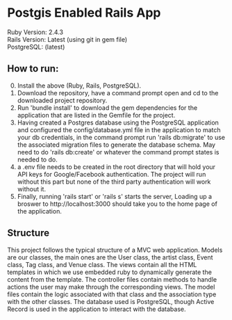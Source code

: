 # Postgis Enabled Rails App
Ruby Version: 2.4.3  
Rails Version: Latest (using git in gem file)  
PostgreSQL: (latest)

## How to run:
0. Install the above (Ruby, Rails, PostgreSQL).
1. Download the repository, have a command prompt open and cd to the downloaded project repository.
2. Run 'bundle install' to download the gem dependencies for the application that are listed in the Gemfile for the project.
3. Having created a Postgres database using the PostgreSQL application and configured the config/database.yml file in the application to match your db credentials, in the command prompt run 'rails db:migrate' to use the associated migration files to generate the database schema. May need to do 'rails db:create' or whatever the command prompt states is needed to do.
4. a .env file needs to be created in the root directory that will hold your API keys for Google/Facebook authentication. The project will run without this part but none of the third party authentication will work without it.
5. Finally, running 'rails start' or 'rails s' starts the server, Loading up a broswer to http://localhost:3000 should take you to the home page of the application.
## Structure
This project follows the typical structure of a MVC web application. Models are our classes, the main ones are the User class, the artist class, Event class, Tag class, and Venue class. The views contain all the HTML templates in which we use embedded ruby to dynamically generate the content from the template. The controller files contain methods to handle actions the user may make through the corresponding views. The model files contain the logic associated with that class and the association type with the other classes. The database used is PostgreSQL, though Active Record is used in the application to interact with the database.

